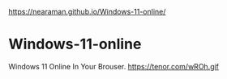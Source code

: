 https://nearaman.github.io/Windows-11-online/
# Windows-11-online
Windows 11 Online In Your Brouser.
https://tenor.com/wROh.gif
